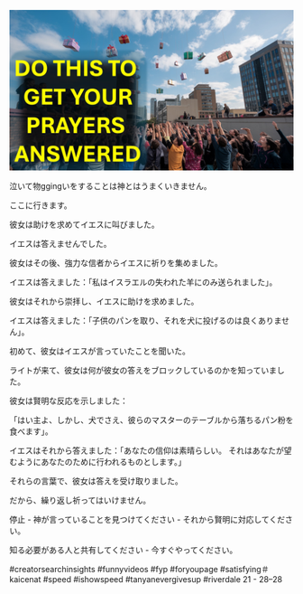 ![Video cover image](../cover.jpg "cover photo")

泣いて物ggingいをすることは神とはうまくいきません。

ここに行きます。

彼女は助けを求めてイエスに叫びました。

イエスは答えませんでした。

彼女はその後、強力な信者からイエスに祈りを集めました。

イエスは答えました：「私はイスラエルの失われた羊にのみ送られました」。

彼女はそれから崇拝し、イエスに助けを求めました。

イエスは答えました：「子供のパンを取り、それを犬に投げるのは良くありません」。

初めて、彼女はイエスが言っていたことを聞いた。

ライトが来て、彼女は何が彼女の答えをブロックしているのかを知っていました。

彼女は賢明な反応を示しました：

「はい主よ、しかし、犬でさえ、彼らのマスターのテーブルから落ちるパン粉を食べます」。

イエスはそれから答えました：「あなたの信仰は素晴らしい。 それはあなたが望むようにあなたのために行われるものとします。」

それらの言葉で、彼女は答えを受け取りました。

だから、繰り返し祈ってはいけません。

停止 - 神が言っていることを見つけてください - それから賢明に対応してください。

知る必要がある人と共有してください - 今すぐやってください。


#creatorsearchinsights #funnyvideos #fyp #foryoupage #satisfying＃kaicenat #speed #ishowspeed #tanyanevergivesup #riverdale 21  -  28–28


